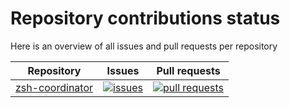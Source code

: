 # Repository contributions status

Here is an overview of all issues and pull requests per repository

| Repository | Issues | Pull requests | 
|---|---|--|
| [zsh-coordinator](https://github.com/Marck/flash-zsh-coordinator) | [![issues](https://img.shields.io/github/issues-raw/Marck/flash-zsh-coordinator)](https://img.shields.io/github/issues-raw/Marck/flash-zsh-coordinator)|[![pull requests](https://img.shields.io/github/issues-pr/Marck/flash-zsh-coordinator)](https://github.com/Marck/flash-zsh-coordinator/pulls)| 

